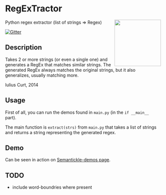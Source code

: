 RegExTractor
============

<img align="right" src="http://www.iuliux.ro/images/tractor_silhouette.png" width="150px" />
Python regex extractor (list of strings => Regex)

[![Gitter](https://badges.gitter.im/Join%20Chat.svg)](https://gitter.im/iuliux/RegExTractor?utm_source=badge&utm_medium=badge&utm_campaign=pr-badge&utm_content=badge)

Description
-----------

Takes 2 or more strings (or even a single one) and generates a RegEx that
matches similar strings.
The generated RegEx always matches the original strings, but it also
generalizes, usually matching more.

Iulius Curt, 2014

Usage
-----

First of all, you can run the demos found in `main.py` (in the `if __main__` part).

The main function is `extract(strs)` from `main.py` that takes a list of strings and returns a string representing
the generated regex.

Demo
----

Can be seen in action on [Semantickle-demos page](http://semantickle.com/demos/regextractor/).


TODO
----

- include word-boundries where present
